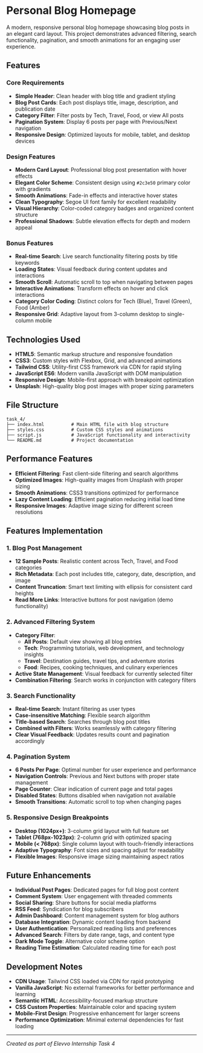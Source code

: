# Personal Blog Homepage

A modern, responsive personal blog homepage showcasing blog posts in an elegant card layout. This project demonstrates advanced filtering, search functionality, pagination, and smooth animations for an engaging user experience.

## Features

### Core Requirements
- **Simple Header**: Clean header with blog title and gradient styling
- **Blog Post Cards**: Each post displays title, image, description, and publication date
- **Category Filter**: Filter posts by Tech, Travel, Food, or view All posts
- **Pagination System**: Display 6 posts per page with Previous/Next navigation
- **Responsive Design**: Optimized layouts for mobile, tablet, and desktop devices

### Design Features
- **Modern Card Layout**: Professional blog post presentation with hover effects
- **Elegant Color Scheme**: Consistent design using `#2c3e50` primary color with gradients
- **Smooth Animations**: Fade-in effects and interactive hover states
- **Clean Typography**: Segoe UI font family for excellent readability
- **Visual Hierarchy**: Color-coded category badges and organized content structure
- **Professional Shadows**: Subtle elevation effects for depth and modern appeal

### Bonus Features
- **Real-time Search**: Live search functionality filtering posts by title keywords
- **Loading States**: Visual feedback during content updates and interactions
- **Smooth Scroll**: Automatic scroll to top when navigating between pages
- **Interactive Animations**: Transform effects on hover and click interactions
- **Category Color Coding**: Distinct colors for Tech (Blue), Travel (Green), Food (Amber)
- **Responsive Grid**: Adaptive layout from 3-column desktop to single-column mobile

## Technologies Used

- **HTML5**: Semantic markup structure and responsive foundation
- **CSS3**: Custom styles with Flexbox, Grid, and advanced animations
- **Tailwind CSS**: Utility-first CSS framework via CDN for rapid styling
- **JavaScript ES6**: Modern vanilla JavaScript with DOM manipulation
- **Responsive Design**: Mobile-first approach with breakpoint optimization
- **Unsplash**: High-quality blog post images with proper sizing parameters

## File Structure

```
task_4/
├── index.html          # Main HTML file with blog structure
├── styles.css          # Custom CSS styles and animations
├── script.js           # JavaScript functionality and interactivity
└── README.md           # Project documentation
```

## Performance Features

- **Efficient Filtering**: Fast client-side filtering and search algorithms
- **Optimized Images**: High-quality images from Unsplash with proper sizing
- **Smooth Animations**: CSS3 transitions optimized for performance
- **Lazy Content Loading**: Efficient pagination reducing initial load time
- **Responsive Images**: Adaptive image sizing for different screen resolutions

## Features Implementation

### 1. Blog Post Management
- **12 Sample Posts**: Realistic content across Tech, Travel, and Food categories
- **Rich Metadata**: Each post includes title, category, date, description, and image
- **Content Truncation**: Smart text limiting with ellipsis for consistent card heights
- **Read More Links**: Interactive buttons for post navigation (demo functionality)

### 2. Advanced Filtering System
- **Category Filter**: 
  - **All Posts**: Default view showing all blog entries
  - **Tech**: Programming tutorials, web development, and technology insights
  - **Travel**: Destination guides, travel tips, and adventure stories
  - **Food**: Recipes, cooking techniques, and culinary experiences
- **Active State Management**: Visual feedback for currently selected filter
- **Combination Filtering**: Search works in conjunction with category filters

### 3. Search Functionality
- **Real-time Search**: Instant filtering as user types
- **Case-insensitive Matching**: Flexible search algorithm
- **Title-based Search**: Searches through blog post titles
- **Combined with Filters**: Works seamlessly with category filtering
- **Clear Visual Feedback**: Updates results count and pagination accordingly

### 4. Pagination System
- **6 Posts Per Page**: Optimal number for user experience and performance
- **Navigation Controls**: Previous and Next buttons with proper state management
- **Page Counter**: Clear indication of current page and total pages
- **Disabled States**: Buttons disabled when navigation not available
- **Smooth Transitions**: Automatic scroll to top when changing pages

### 5. Responsive Design Breakpoints
- **Desktop (1024px+)**: 3-column grid layout with full feature set
- **Tablet (768px-1023px)**: 2-column grid with optimized spacing
- **Mobile (< 768px)**: Single column layout with touch-friendly interactions
- **Adaptive Typography**: Font sizes and spacing adjust for readability
- **Flexible Images**: Responsive image sizing maintaining aspect ratios



## Future Enhancements

- **Individual Post Pages**: Dedicated pages for full blog post content
- **Comment System**: User engagement with threaded comments
- **Social Sharing**: Share buttons for social media platforms
- **RSS Feed**: Syndication for blog subscribers
- **Admin Dashboard**: Content management system for blog authors
- **Database Integration**: Dynamic content loading from backend
- **User Authentication**: Personalized reading lists and preferences
- **Advanced Search**: Filters by date range, tags, and content type
- **Dark Mode Toggle**: Alternative color scheme option
- **Reading Time Estimation**: Calculated reading time for each post

## Development Notes

- **CDN Usage**: Tailwind CSS loaded via CDN for rapid prototyping
- **Vanilla JavaScript**: No external frameworks for better performance and learning
- **Semantic HTML**: Accessibility-focused markup structure
- **CSS Custom Properties**: Maintainable color and spacing system
- **Mobile-First Design**: Progressive enhancement for larger screens
- **Performance Optimization**: Minimal external dependencies for fast loading

---

*Created as part of Elevvo Internship Task 4*